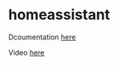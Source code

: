 # homeassistant

Dcoumentation [here](https://docs.technotim.live/posts/home-assistant/)

Video [here](https://www.youtube.com/watch?v=DK_Gdtn_wvw)